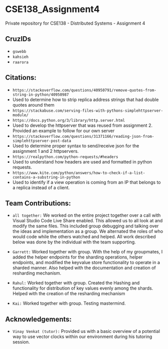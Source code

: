 # CSE138_Assignment4
Private repository for CSE138 - Distributed Systems - Assignment 4

## CruzIDs
* `gswebb`
* `kahsieh`
* `raarora`

## Citations:
* `https://stackoverflow.com/questions/40950791/remove-quotes-from-string-in-python/40950987`
* Used to determine how to strip replica address strings that had double quotes around them
* `https://stackabuse.com/serving-files-with-pythons-simplehttpserver-module/`
* `https://docs.python.org/3/library/http.server.html`
* Used to develop the httpserver that was reused from assignment 2. Provided an example to 
follow for our own server
* `https://stackoverflow.com/questions/31371166/reading-json-from-simplehttpserver-post-data`
* Used to determine proper syntax to send/receive json for the assignment 1 and 2 httpservers. 
* `https://realpython.com/python-requests/#headers`
* Used to understand how headers are used and formatted in python requests.
* `https://www.kite.com/python/answers/how-to-check-if-a-list-contains-a-substring-in-python`
* Used to identify if a view operation is coming from an IP that belongs to a replica instead of a client.


## Team Contributions:
* `all together:` We worked on the entire project together over a call with Visual Studio Code Live Share enabled. This allowed us to all look at and modify the same files. This included group debugging and talking over the ideas and implementation as a group. We alternated the roles of who would code while the others watched and helped. All work described below was done by the individual with the team supporting.


* `Garrett:` Worked together with group. With the help of my groupmates, I added the helper endpoints for the sharding operations, helper endpoints, and modified the keyvalue store functionality to operate in a sharded manner. Also helped with the documentation and creation of resharding mechanism.

* `Rahul:` Worked together with group. Created the Hashing and functionality for distribution of key values evenly among the shards. Helped with the creation of the resharding mechanism

* `Kai:` Worked together with group. Testing mastermind.


## Acknowledgements:
* `Vinay Venkat (tutor):`  Provided us with a basic overview of a potential way to use vector clocks within our environment during his tutoring session.